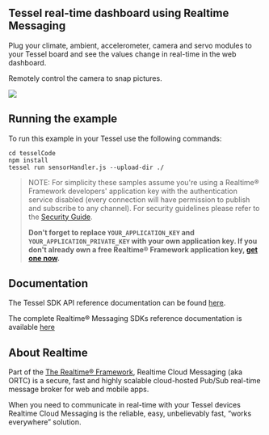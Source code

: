 ## Tessel real-time dashboard using Realtime Messaging 
Plug your climate, ambient, accelerometer, camera and servo modules to your Tessel board and see the values change in real-time in the web dashboard.

Remotely control the camera to snap pictures.

![](http://storage-public.realtime.co/screenshots/tessel-dashboard.png)

## Running the example
To run this example in your Tessel use the following commands:


    cd tesselCode
    npm install
	tessel run sensorHandler.js --upload-dir ./
    

> NOTE: For simplicity these samples assume you're using a Realtime® Framework developers' application key with the authentication service disabled (every connection will have permission to publish and subscribe to any channel). For security guidelines please refer to the [Security Guide](http://messaging-public.realtime.co/documentation/starting-guide/security.html). 
> 
> **Don't forget to replace `YOUR_APPLICATION_KEY` and `YOUR_APPLICATION_PRIVATE_KEY` with your own application key. If you don't already own a free Realtime® Framework application key, [get one now](https://accounts.realtime.co/signup/).**

## Documentation
The Tessel SDK API reference documentation can be found [here](http://messaging-public.realtime.co/documentation/tessel/2.1.0/OrtcClient.html).

The complete Realtime® Messaging SDKs reference documentation is available [here](http://framework.realtime.co/messaging/#documentation)

## About Realtime  
Part of the [The Realtime® Framework](http://framework.realtime.co), Realtime Cloud Messaging (aka ORTC) is a secure, fast and highly scalable cloud-hosted Pub/Sub real-time message broker for web and mobile apps.

When you need to communicate in real-time with your Tessel devices Realtime Cloud Messaging is the reliable, easy, unbelievably fast, “works everywhere” solution.
